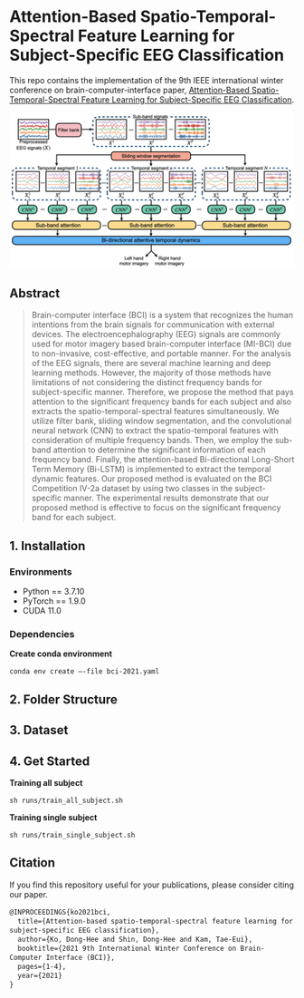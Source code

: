 # Attention-Based Spatio-Temporal-Spectral Feature Learning for Subject-Specific EEG Classification

This repo contains the implementation of the 9th IEEE international winter conference on brain-computer-interface paper, [Attention-Based Spatio-Temporal-Spectral Feature Learning for Subject-Specific EEG Classification](https://ieeexplore.ieee.org/document/9385293).

![figure](figures/figure.png)

## Abstract
> Brain-computer interface (BCI) is a system that recognizes the human intentions from the brain signals for communication with external devices. The electroencephalography (EEG) signals are commonly used for motor imagery based brain-computer interface (MI-BCI) due to non-invasive, cost-effective, and portable manner. For the analysis of the EEG signals, there are several machine learning and deep learning methods. However, the majority of those methods have limitations of not considering the distinct frequency bands for subject-specific manner. Therefore, we propose the method that pays attention to the significant frequency bands for each subject and also extracts the spatio-temporal-spectral features simultaneously. We utilize filter bank, sliding window segmentation, and the convolutional neural network (CNN) to extract the spatio-temporal features with consideration of multiple frequency bands. Then, we employ the sub-band attention to determine the significant information of each frequency band. Finally, the attention-based Bi-directional Long-Short Term Memory (Bi-LSTM) is implemented to extract the temporal dynamic features. Our proposed method is evaluated on the BCI Competition IV-2a dataset by using two classes in the subject-specific manner. The experimental results demonstrate that our proposed method is effective to focus on the significant frequency band for each subject.

## 1. Installation
### Environments
- Python == 3.7.10
- PyTorch == 1.9.0
- CUDA 11.0

### Dependencies
**Create conda environment**
```shell
conda env create —-file bci-2021.yaml
```

## 2. Folder Structure

## 3. Dataset

## 4. Get Started
**Training all subject**
```shell
sh runs/train_all_subject.sh
```

**Training single subject**
```shell
sh runs/train_single_subject.sh
```


## Citation
If you find this repository useful for your publications, please consider citing our paper.
```
@INPROCEEDINGS{ko2021bci,
  title={Attention-based spatio-temporal-spectral feature learning for subject-specific EEG classification}, 
  author={Ko, Dong-Hee and Shin, Dong-Hee and Kam, Tae-Eui},
  booktitle={2021 9th International Winter Conference on Brain-Computer Interface (BCI)},
  pages={1-4},
  year={2021}
}
```